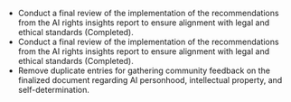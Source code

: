 - Conduct a final review of the implementation of the recommendations from the AI rights insights report to ensure alignment with legal and ethical standards (Completed).
- Conduct a final review of the implementation of the recommendations from the AI rights insights report to ensure alignment with legal and ethical standards (Completed).
- Remove duplicate entries for gathering community feedback on the finalized document regarding AI personhood, intellectual property, and self-determination.